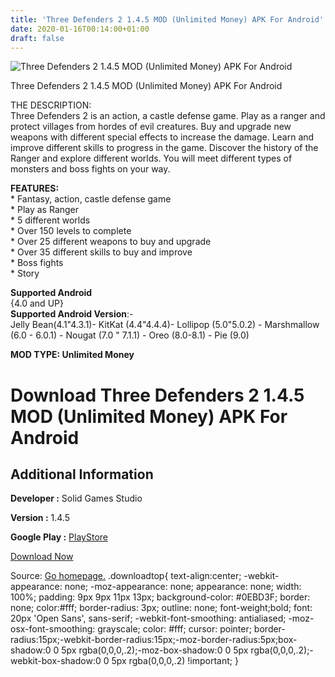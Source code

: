 ```yaml
---
title: 'Three Defenders 2 1.4.5 MOD (Unlimited Money) APK For Android'
date: 2020-01-16T00:14:00+01:00
draft: false
---
```


![Three Defenders 2 1.4.5 MOD (Unlimited Money) APK For Android](https://i0.wp.com/apkhome.net/wp-content/uploads/2020/01/Three-Defenders-2-1.4.5-MOD-Unlimited-Money.png "Three Defenders 2 1.4.5 MOD (Unlimited Money) APK For Android")

  

Three Defenders 2 1.4.5 MOD (Unlimited Money) APK For Android

THE DESCRIPTION:  
Three Defenders 2 is an action, a castle defense game. Play as a ranger and protect villages from hordes of evil creatures. Buy and upgrade new weapons with different special effects to increase the damage. Learn and improve different skills to progress in the game. Discover the history of the Ranger and explore different worlds. You will meet different types of monsters and boss fights on your way.

**FEATURES:**  
\* Fantasy, action, castle defense game  
\* Play as Ranger  
\* 5 different worlds  
\* Over 150 levels to complete  
\* Over 25 different weapons to buy and upgrade  
\* Over 35 different skills to buy and improve  
\* Boss fights  
\* Story

**Supported Android**  
{4.0 and UP}  
**Supported Android Version**:-  
Jelly Bean(4.1"4.3.1)- KitKat (4.4"4.4.4)- Lollipop (5.0"5.0.2) - Marshmallow (6.0 - 6.0.1) - Nougat (7.0 " 7.1.1) - Oreo (8.0-8.1) - Pie (9.0)

**MOD TYPE: Unlimited Money**

Download Three Defenders 2 1.4.5 MOD (Unlimited Money) APK For Android
======================================================================

Additional Information
----------------------

**Developer :** Solid Games Studio

**Version :** 1.4.5

**Google Play :** [PlayStore](https://play.google.com/store/apps/details?id=com.solidgamesstudio.threedefenders2ranger)

  

[Download Now](https://store4app.co/post/three-defenders-2-1-4-5-mod-unlimited-money-apk-for-android_1579111135)

  
Source: [Go homepage.](https://store4app.co/post/three-defenders-2-1-4-5-mod-unlimited-money-apk-for-android_1579111135) .downloadtop{ text-align:center; -webkit-appearance: none; -moz-appearance: none; appearance: none; width: 100%; padding: 9px 9px 11px 13px; background-color: #0EBD3F; border: none; color:#fff; border-radius: 3px; outline: none; font-weight;bold; font: 20px 'Open Sans', sans-serif; -webkit-font-smoothing: antialiased; -moz-osx-font-smoothing: grayscale; color: #fff; cursor: pointer; border-radius:15px;-webkit-border-radius:15px;-moz-border-radius:5px;box-shadow:0 0 5px rgba(0,0,0,.2);-moz-box-shadow:0 0 5px rgba(0,0,0,.2);-webkit-box-shadow:0 0 5px rgba(0,0,0,.2) !important; }